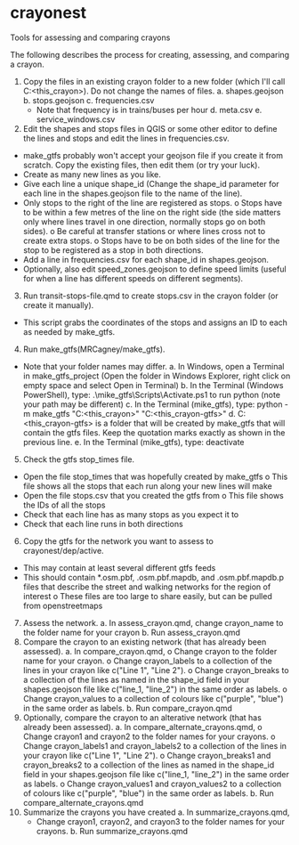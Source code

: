 # crayonest
Tools for assessing and comparing crayons

The following describes the process for creating, assessing, and comparing a crayon.

1. Copy the files in an existing crayon folder to a new folder (which I'll call C:\<this_crayon>). Do not change the names of files. 
  a. shapes.geojson
  b. stops.geojson
  c. frequencies.csv
    - Note that frequency is in trains/buses per hour
  d. meta.csv
  e. service_windows.csv
2. Edit the shapes and stops files in QGIS or some other editor to define the lines and stops and edit the lines in frequencies.csv.
  - make_gtfs probably won't accept your geojson file if you create it from scratch. Copy the existing files, then edit them (or try your luck).
  - Create as many new lines as you like.
  - Give each line a unique shape_id (Change the shape_id parameter for each line in the shapes.geojson file to the name of the line).
  - Only stops to the right of the line are registered as stops.
    o Stops have to be within a few metres of the line on the right side (the side matters only where lines travel in one direction, normally stops go on both sides).
    o Be careful at transfer stations or where lines cross not to create extra stops.
    o Stops have to be on both sides of the line for the stop to be registered as a stop in both directions.
  - Add a line in frequencies.csv for each shape_id in shapes.geojson.
  - Optionally, also edit speed_zones.geojson to define speed limits (useful for when a line has different speeds on different segments).
3. Run transit-stops-file.qmd to create stops.csv in the crayon folder (or create it manually).
  - This script grabs the coordinates of the stops and assigns an ID to each as needed by make_gtfs.
4. Run make_gtfs(MRCagney/make_gtfs).
  - Note that your folder names may differ.
  a. In Windows, open a Terminal in make_gtfs_project (Open the folder in Windows Explorer, right click on empty space and select Open in Terminal)
  b. In the Terminal (Windows PowerShell), type: .\mike_gtfs\Scripts\Activate.ps1 to run python (note your path may be different)
  c. In the Terminal (mike_gtfs), type: python -m make_gtfs "C:\<this_crayon>" "C:\<this_crayon-gtfs>"
  d. C:\<this_crayon-gtfs> is a folder that will be created by make_gtfs that will contain the gtfs files. Keep the quotation marks exactly as shown in the previous line.
  e. In the Terminal (mike_gtfs), type: deactivate
5. Check the gtfs stop_times file.
  - Open the file stop_times that was hopefully created by make_gtfs
    o This file shows all the stops that each run along your new lines will make
  - Open the file stops.csv that you created the gtfs from
    o This file shows the IDs of all the stops
  - Check that each line has as many stops as you expect it to
  - Check that each line runs in both directions
6. Copy the gtfs for the network you want to assess to crayonest/dep/active.
  - This may contain at least several different gtfs feeds
  - This should contain *.osm.pbf, .osm.pbf.mapdb, and .osm.pbf.mapdb.p files that describe the street and walking networks for the region of interest
    o These files are too large to share easily, but can be pulled from openstreetmaps
7. Assess the network.
  a. In assess_crayon.qmd, change crayon_name to the folder name for your crayon
  b. Run assess_crayon.qmd
8. Compare the crayon to an existing network (that has already been assessed).
  a. In compare_crayon.qmd, 
    o Change crayon to the folder name for your crayon.
    o Change crayon_labels to a collection of the lines in your crayon like c("Line 1", "Line 2").
    o Change crayon_breaks to a collection of the lines as named in the shape_id field in your shapes.geojson file like c("line_1, "line_2") in the same order as labels.
    o Change crayon_values to a collection of colours like c("purple", "blue") in the same order as labels.
  b. Run compare_crayon.qmd
9. Optionally, compare the crayon to an alterative network (that has already been assessed).
  a. In compare_alternate_crayons.qmd, 
    o Change crayon1 and crayon2 to the folder names for your crayons.
    o Change crayon_labels1 and crayon_labels2 to a collection of the lines in your crayon like c("Line 1", "Line 2").
    o Change crayon_breaks1 and crayon_breaks2 to a collection of the lines as named in the shape_id field in your shapes.geojson file like c("line_1, "line_2") in the same order as labels.
    o Change crayon_values1 and crayon_values2 to a collection of colours like c("purple", "blue") in the same order as labels.
  b. Run compare_alternate_crayons.qmd
9. Summarize the crayons you have created
  a. In summarize_crayons.qmd, 
    - Change crayon1, crayon2, and crayon3 to the folder names for your crayons.
  b. Run summarize_crayons.qmd


